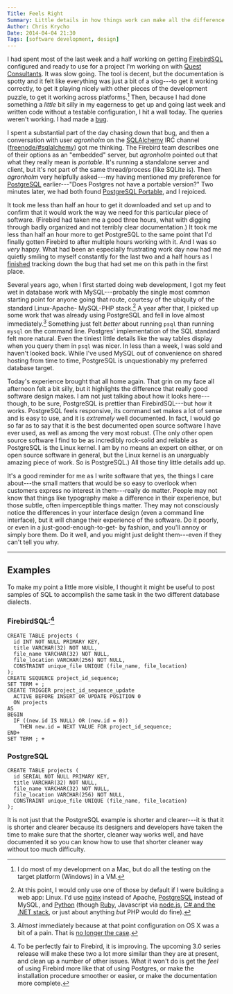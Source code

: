 ```yaml
---
Title: Feels Right
Summary: Little details in how things work can make all the difference when it comes to the experience of using software. So be diligent, and do it right.
Author: Chris Krycho
Date: 2014-04-04 21:30
Tags: [software development, design]
---
```


I had spent most of the last week and a half working on getting
[FirebirdSQL][fb] configured and ready to use for a project I'm working on with
[Quest Consultants][quest]. It was slow going. The tool is decent, but the
documentation is spotty and it felt like everything was just a bit of a slog---to
get it working correctly, to get it playing nicely with other pieces of the
development puzzle, to get it working across platforms.[^1] Then, because I had
done something a *little* bit silly in my eagerness to get up and going last
week and written code without a testable configuration, I hit a wall today. The
queries weren't working. I had made a [bug][so].

I spent a substantial part of the day chasing down that bug, and then a
conversation with user *agronholm* on the [SQLAlchemy][sa] IRC channel
([freenode/#sqlalchemy][sa-irc]) got me thinking. The Firebird team describes
one of their options as an "embedded" server, but *agronholm* pointed out that
what they really mean is *portable*. It's running a standalone server and
client, but it's not part of the same thread/process (like SQLite is). Then
*agronholm* very helpfully asked---my having mentioned my preference for
[PostgreSQL][postgres] earlier---"Does Postgres not have a portable version?"
Two minutes later, we had both found [PostgreSQL Portable][portable], and I
rejoiced.

It took me less than half an hour to get it downloaded and set up and to confirm
that it would work the way we need for this particular piece of software.
(Firebird had taken me a good three hours, what with digging through badly
organized and not terribly clear documentation.) It took me less than half an
hour more to get PostgreSQL to the same point that I'd finally gotten Firebird
to after multiple hours working with it. And I was so *very* happy. What had
been an especially frustrating work day now had me quietly smiling to myself
constantly for the last two and a half hours as I [finished][so-answer] tracking
down the bug that had set me on this path in the first place.

Several years ago, when I first started doing web development, I got my feet wet
in database work with MySQL---probably the single most common starting point for
anyone going that route, courtesy of the ubiquity of the standard Linux-Apache-
MySQL-PHP stack.[^2] A year after that, I picked up some work that was already
using PostgreSQL and fell in love almost immediately.[^3] Something just felt
*better* about running `psql` than running `mysql` on the command line.
Postgres' implementation of the SQL standard felt more natural. Even the tiniest
little details like the way tables display when you query them in `psql` was
nicer. In less than a week, I was sold and haven't looked back. While I've used
MySQL out of convenience on shared hosting from time to time, PostgreSQL is
unquestionably my preferred database target.

Today's experience brought that all home again. That grin on my face all
afternoon felt a bit silly, but it highlights the difference that really good
software design makes. I am not just talking about how it looks here---though,
to be sure, PostgreSQL is prettier than FirebirdSQL---but how it works.
PostgreSQL feels responsive, its command set makes a lot of sense and is easy to
use, and it is *extremely* well documented. In fact, I would go so far as to say
that it is the best documented open source software I have ever used, as well as
among the very most robust. (The only other open source software I find to be as
incredibly rock-solid and reliable as PostgreSQL is the Linux kernel. I am by no
means an expert on either, or on open source software in general, but the Linux
kernel is an unarguably amazing piece of work. So is PostgreSQL.) All those tiny
little details add up.

It's a good reminder for me as I write software that yes, the things I care
about---the small matters that would be so easy to overlook when customers
express no interest in them---really do matter. People may not know that things
like typography make a difference in their experience, but those subtle, often
imperceptible things matter. They may not consciously notice the differences in
your interface design (even a command line interface), but it will change their
experience of the software. Do it poorly, or even in a just-good-enough-to-get-
by fashion, and you'll annoy or simply bore them. Do it well, and you might just
delight them---even if they can't tell you why.

---

## Examples

To make my point a little more visible, I thought it might be useful to post
samples of SQL to accomplish the same task in the two different database
dialects.

### FirebirdSQL:[^4]

    CREATE TABLE projects (
      id INT NOT NULL PRIMARY KEY,
      title VARCHAR(32) NOT NULL,
      file_name VARCHAR(32) NOT NULL,
      file_location VARCHAR(256) NOT NULL,
      CONSTRAINT unique_file UNIQUE (file_name, file_location)
    );
    CREATE SEQUENCE project_id_sequence;
    SET TERM + ;
    CREATE TRIGGER project_id_sequence_update
      ACTIVE BEFORE INSERT OR UPDATE POSITION 0
      ON projects
    AS
    BEGIN
      IF ((new.id IS NULL) OR (new.id = 0))
        THEN new.id = NEXT VALUE FOR project_id_sequence;
    END+
    SET TERM ; +

### PostgreSQL

    CREATE TABLE projects (
      id SERIAL NOT NULL PRIMARY KEY,
      title VARCHAR(32) NOT NULL,
      file_name VARCHAR(32) NOT NULL,
      file_location VARCHAR(256) NOT NULL,
      CONSTRAINT unique_file UNIQUE (file_name, file_location)
    );

It is not just that the PostgreSQL example is shorter and clearer---it is that
it is shorter and clearer because its designers and developers have taken the
time to make sure that the shorter, cleaner way works well, and have documented
it so you can know how to use that shorter cleaner way without too much
difficulty.

[^1]: I do most of my development on a Mac, but do all the testing on the target
    platform (Windows) in a VM.

[^2]: At this point, I would only use one of those by default if I were building
    a web app: Linux. I'd use [nginx][ng] instead of Apache,
    [PostgreSQL][postgres] instead of MySQL, and [Python][python] (though
    [Ruby][rb], Javascript via [node.js][node], [C# and the .NET stack][.net],
    or just about anything *but* PHP would do fine).

[^3]: *Almost* immediately because at that point configuration on OS X was a bit
    of a pain. That is [no longer the case][pg.app].

[^4]: To be perfectly fair to Firebird, it is improving. The upcoming 3.0 series
    release will make these two a lot more similar than they are at present, and
    clean up a number of other issues. What it won't do is get the *feel* of
    using Firebird more like that of using Postgres, or make the installation
    procedure smoother or easier, or make the documentation more complete.

[fb]: http://www.firebirdsql.org
[quest]: http://www.questconsult.com
[so]: http://stackoverflow.com/questions/22865573/sqlalchemy-successful-insertion-but-then-raises-an-exception
[sa]: http://docs.sqlalchemy.org/en/rel_0_9/
[sa-irc]: irc://irc.freenode.net/sqlalchemy
[postgres]: http://www.postgresql.org
[portable]: http://sourceforge.net/projects/postgresqlportable/
[so-answer]: http://stackoverflow.com/questions/22865573/sqlalchemy-successful-insertion-but-then-raises-an-exception/22872598#22872598
[ng]: http://wiki.nginx.org/Main
[python]: https://www.python.org
[rb]: https://www.ruby-lang.org/
[node]: http://nodejs.org
[.net]: http://msdn.microsoft.com/en-us/vstudio/hh341490
[pg.app]: http://postgresapp.com "Postgres.app"
